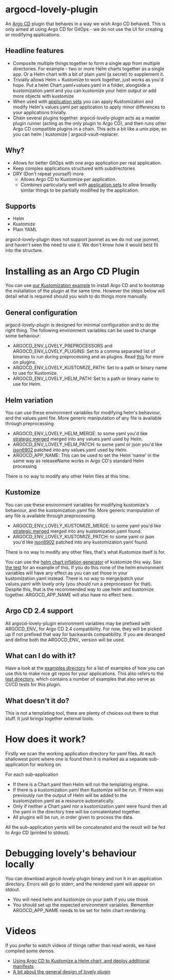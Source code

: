 # argocd-lovely-plugin
An [Argo CD](https://argoproj.github.io/argo-cd/) plugin that behaves in a way we wish Argo CD behaved. This is only aimed at using Argo CD for GitOps - we do not use the UI for creating or modifying applications.

## Headline features
- Composite multiple things together to form a single app from multiple directories. For example - two or more Helm charts together as a single app. Or a Helm chart with a bit of plain yaml (a secret) to supplement it.
- Trivially allows Helm + Kustomize to work together, just works as you'd hope. Put a helm Chart.yaml+values.yaml in a folder, alongside a kustomization.yaml and you can kustomize your helm output or add more objects with kustomize
- When used with [application sets](https://argocd-applicationset.readthedocs.io/en/stable/) you can apply Kustomization and modify Helm's values.yaml per application to apply minor differences to your applications trivially.
- Chain several plugins together. argocd-lovely-plugin acts as a master plugin runner (acting as the only plugin to Argo CD), and then runs other Argo CD compatible plugins in a chain. This acts a bit like a unix pipe, so you can helm | kustomize | argocd-vault-replacer.

## Why?
- Allows for better GitOps with one argo application per real application.
- Keep complex applications structured with subdirectories
- DRY (Don't repeat yourself) more
  - Allows Argo CD to Kustomize per application.
  - Combines particularly well with [application sets](https://argocd-applicationset.readthedocs.io/en/stable/) to allow broadly similar things to be partially modified by the application.

## Supports
- Helm
- Kustomize
- Plain YAML

argocd-lovely-plugin does not support jsonnet as we do not use jsonnet, and haven't seen the need to use it. We don't know how it would best fit into the structure.

# Installing as an Argo CD Plugin
You can use [our Kustomization example](examples/installation/argocd) to install Argo CD and to bootstrap the installation of the plugin at the same time. However the steps below will detail what is required should you wish to do things more manually.

## General configuration
argocd-lovely-plugin is designed for minimal configuration and to do the right thing. The following environment variables can be used to change some behaviour:
- ARGOCD_ENV_LOVELY_PREPROCESSORS and ARGOCD_ENV_LOVELY_PLUGINS: Set to a comma separated list of binaries to run during preprocessing and as plugins. Read [this](doc/plugins.md) for more on plugins.
- ARGOCD_ENV_LOVELY_KUSTOMIZE_PATH: Set to a path or binary name to use for Kustomize.
- ARGOCD_ENV_LOVELY_HELM_PATH: Set to a path or binary name to use for Helm.

## Helm variation
You can use these environment variables for modifying helm's behaviour, and the values.yaml file. More generic manipulation of any file is available through preprocessing.
- ARGOCD_ENV_LOVELY_HELM_MERGE: to some yaml you'd like [strategic merged](https://kubectl.docs.kubernetes.io/references/kustomize/kustomization/patchesstrategicmerge/) merged into any values.yaml used by Helm.
- ARGOCD_ENV_LOVELY_HELM_PATCH: to some yaml or json you'd like [json6902](https://kubectl.docs.kubernetes.io/references/kustomize/kustomization/patchesjson6902/) patched into any values.yaml used by Helm.
- ARGOCD_APP_NAME: This can be used to set the Helm 'name' in the same way as releaseName works in Argo CD's standard Helm processing

There is no way to modify any other Helm files at this time.

## Kustomize
You can use these environment variables for modifying kustomize's behaviour, and the kustomization.yaml file. More generic manipulation of any file is available through preprocessing.
- ARGOCD_ENV_LOVELY_KUSTOMIZE_MERGE: to some yaml you'd like [strategic merged](https://kubectl.docs.kubernetes.io/references/kustomize/kustomization/patchesstrategicmerge/) merged into any kustomization.yaml found.
- ARGOCD_ENV_LOVELY_KUSTOMIZE_PATCH: to some yaml or json you'd like [json6902](https://kubectl.docs.kubernetes.io/references/kustomize/kustomization/patchesjson6902/) patched into any kustomization.yaml found.

There is no way to modify any other files, that's what Kustomize itself is for.

You can use the [helm chart inflation generator](https://kubectl.docs.kubernetes.io/references/kustomize/builtins/#_helmchartinflationgenerator_) of kustomize this way. See [the test](test/helm_only_in_kustomize) for an example of this. If you do this none of the helm environment variables will have any effect as you can set those in your kustomization.yaml instead. There is no way to merge/patch your values.yaml with lovely only (you should run a preprocessor for that). Despite this, that is the recommended way to use helm and kustomize together. ARGOCD_APP_NAME will also have no effect here.

## Argo CD 2.4 support

All argocd-lovely-plugin environment variables may be prefixed with ARGOCD_ENV_ for Argo CD 2.4 compatibility. For now, they will be picked up if not prefixed that way for backwards compatibility. If you are deranged and define both the ARGOCD_ENV_ version will be used.

## What can I do with it?
Have a look at the [examples directory](examples/README.md) for a list of examples of how you can use this to make nice git repos for your applications. This also refers to the [test directory](test/README.md), which contains a number of examples that also serve as CI/CD tests for this plugin.

## What doesn't it do?
This is not a templating tool, there are plenty of choices out there to that stuff. It just brings together external tools.

# How does it work?
Firstly we scan the working application directory for yaml files. At each shallowest point where one is found then it is marked as a separate sub-application for working on.

For each sub-application
- If there is a Chart.yaml then Helm will run the templating engine.
- If there is a kustomization.yaml then Kustomize will be run. If Helm was previously run the output of Helm will be added to the kustomization.yaml as a resource automatically.
- Only if neither a Chart.yaml nor a kustomization.yaml were found then all the yaml in the directory tree will be concatentated together.
- All plugins will be run, in order given to process the data.

All the sub-application yamls will be concatenated and the result will be fed to Argo CD (printed to stdout).

# Debugging lovely's behaviour locally

You can download argocd-lovely-plugin binary and run it in an application directory. Errors will go to stderr, and the rendered yaml will appear on stdout.
- You will need helm and kustomize on your path if you use those.
- You should set up the expected environment variables. Remember ARGOCD_APP_NAME needs to be set for helm chart rendering.

# Videos
If you prefer to watch videos of things rather than read words, we have compiled some demos.

- [Using Argo CD to Kustomize a Helm chart, and deploy additional manifests](https://youtu.be/OMae_8DHELA)
- [A bit about the general design of lovely plugin](https://youtu.be/5BLHwWlgd1k)
